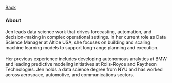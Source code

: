 [Back](https://zenjen-devs.github.io)

### About

<p align="left">
Jen leads data science work that drives forecasting, automation, and decision-making in complex operational settings. In her current role as Data Science Manager at Altice USA, she focuses on building and scaling machine learning models to support long-range planning and execution.
<br>
  <br>
Her previous experience includes developing autonomous analytics at BMW and leading predictive modeling initiatives at Rolls-Royce and Raytheon Technologies. Jen holds a data science degree from NYU and has worked across aerospace, automotive, and communications sectors.




  

  </p>


